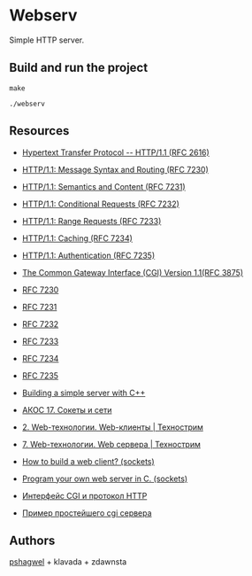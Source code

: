 # Webserv

Simple HTTP server.

## Build and run the project

```make```

```./webserv```

## Resources

* [Hypertext Transfer Protocol -- HTTP/1.1 (RFC 2616)](https://tools.ietf.org/html/rfc2616)
* [HTTP/1.1: Message Syntax and Routing (RFC 7230)](https://tools.ietf.org/html/rfc7230)
* [HTTP/1.1: Semantics and Content (RFC 7231)](https://tools.ietf.org/html/rfc7231)
* [HTTP/1.1: Conditional Requests (RFC 7232)](https://tools.ietf.org/html/rfc7232)
* [HTTP/1.1: Range Requests (RFC 7233)](https://tools.ietf.org/html/rfc7233)
* [HTTP/1.1: Caching (RFC 7234)](https://tools.ietf.org/html/rfc7234)
* [HTTP/1.1: Authentication (RFC 7235)](https://tools.ietf.org/html/rfc7235)
* [The Common Gateway Interface (CGI) Version 1.1(RFC 3875)](https://tools.ietf.org/html/rfc3875)

* [RFC 7230](https://efim360.ru/rfc-7230-protokol-peredachi-giperteksta-http-1-1-sintaksis-soobshheniya-i-marshrutizacziya/)
* [RFC 7231](https://efim360.ru/rfc-7231-protokol-peredachi-giperteksta-http-1-1-semantika-i-kontent/)
* [RFC 7232](https://efim360.ru/rfc-7232-protokol-peredachi-giperteksta-http-1-1-uslovnye-zaprosy/)
* [RFC 7233](https://efim360.ru/rfc-7233-protokol-peredachi-giperteksta-http-1-1-zaprosy-diapazona/)
* [RFC 7234](https://efim360.ru/rfc-7234-protokol-peredachi-giperteksta-http-1-1-keshirovanie/)
* [RFC 7235](https://efim360.ru/rfc-7235-protokol-peredachi-giperteksta-http-1-1-autentifikacziya/)
 
* [Building a simple server with C++](https://ncona.com/2019/04/building-a-simple-server-with-cpp/)
* [АКОС 17. Сокеты и сети](https://www.youtube.com/watch?v=cTdCDZFg7uY)
* [2. Web-технологии. Web-клиенты | Технострим](https://www.youtube.com/watch?v=_1MMltouPAw&list=PLrCZzMib1e9qZwq95WVmGB-acnot5ka4a&index=2)
* [7. Web-технологии. Web сервера | Технострим](https://www.youtube.com/watch?v=1Tp5TV3BVWE&list=PLrCZzMib1e9qZwq95WVmGB-acnot5ka4a&index=7)
* [How to build a web client? (sockets)](https://www.youtube.com/watch?v=bdIiTxtMaKA)
* [Program your own web server in C. (sockets)](https://www.youtube.com/watch?v=esXw4bdaZkc)
* [Интерфейс CGI и протокол HTTP](https://www.youtube.com/watch?v=8DUERSptRRY)
* [Пример простейшего cgi сервера](https://habr.com/ru/post/254621/)

## Authors
[pshagwel](https://github.com/annaign) + klavada + zdawnsta
